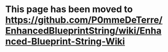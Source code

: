 # This page has been moved to https://github.com/P0mmeDeTerre/EnhancedBlueprintString/wiki/Enhanced-Blueprint-String-Wiki
